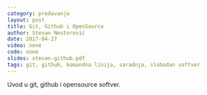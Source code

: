 ```yaml
---
category: predavanja
layout: post
title: Git, Github i OpenSource
author: Stevan Nestorović
date: 2017-04-27
video: none
code: none
slides: stevan-github.pdf
tags: git, github, komandna linija, saradnja, slobodan softver
---
```

Uvod u git, github i opensource softver.
